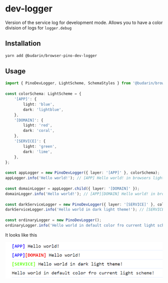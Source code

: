 # dev-logger

Version of the service log for development mode.
Allows you to have a color division of logs for `logger.debug`

## Installation

```bash
yarn add @budarin/browser-pino-dev-logger
```

## Usage

```ts
import { PinoDevLogger, LightScheme, SchemaStyles } from '@budarin/browser-pino-dev-logger';

const colorSchema: LightScheme = {
    '[APP]': {
        light: 'blue',
        dark: 'lightblue',
    },
    '[DOMAIN]': {
        light: 'red',
        dark: 'coral',
    },
    '[SERVICE]': {
        light: 'green',
        dark: 'lime',
    },
};

const appLogger = new PinoDevLogger({ layer: '[APP]' }, colorSchema);
appLogger.info('Hello world!'); // [APP] Hello world! in browsers light scheme (light or dark)

const domainLogger = appLogger.child({ layer: '[DOMAIN]' });
domainLogger.info('Hello world!'); // [APP][DOMAIN] Hello world! in browsers light scheme (light or dark)

const darkServiceLogger = new PinoDevLogger({ layer: '[SERVICE]' }, colorSchema, 'dark');
darkServiceLogger.info('Hello world in dark light theme!'); // [SERVICE] Hello world! in dark scheme

const ordinaryLogger = new PinoDevLogger();
ordinaryLogger.info('Hello world in default color fro current light scheme!'); // Hello world! in usual not colored output
```

It looks like this

![Devtools console](log.png)
